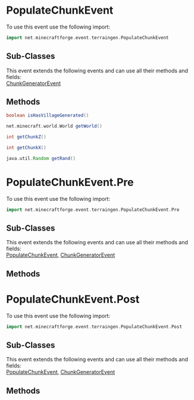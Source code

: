 # PopulateChunkEvent

To use this event use the following import:
```groovy
import net.minecraftforge.event.terraingen.PopulateChunkEvent
```

## Sub-Classes
This event extends the following events and can use all their methods and fields: <br>
[ChunkGeneratorEvent](chunk_generator_event.md)

## Methods
```groovy
boolean isHasVillageGenerated()
```

```groovy
net.minecraft.world.World getWorld()
```

```groovy
int getChunkZ()
```

```groovy
int getChunkX()
```

```groovy
java.util.Random getRand()
```

# PopulateChunkEvent.Pre

To use this event use the following import:
```groovy
import net.minecraftforge.event.terraingen.PopulateChunkEvent.Pre
```

## Sub-Classes
This event extends the following events and can use all their methods and fields: <br>
[PopulateChunkEvent](populate_chunk_event.md), [ChunkGeneratorEvent](chunk_generator_event.md)

## Methods
# PopulateChunkEvent.Post

To use this event use the following import:
```groovy
import net.minecraftforge.event.terraingen.PopulateChunkEvent.Post
```

## Sub-Classes
This event extends the following events and can use all their methods and fields: <br>
[PopulateChunkEvent](populate_chunk_event.md), [ChunkGeneratorEvent](chunk_generator_event.md)

## Methods
